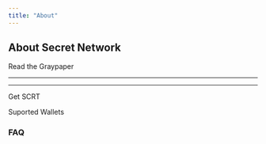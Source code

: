 ```yaml
---
title: "About"
---
```


<!-- Page title -->
<column>
<block>
<hero-title>









## About Secret Network

</hero-title>
</block>
</column>

<!-- Intro -->
<column number="2" number-s="1" weight="left">

<block>

<text-area section="top" color="accent-yellow" class="homogenize-headings"></text-area>

</block>

</column>








<!-- Ethereum, Monero´s, Cosmos, SCRT Network -->
<column number="1" number-s="1">

<card-structure>

</card-structure>

</column>






















<!-- What Is Secret(SCRT)? -->
<column class="no-padding-box--bottom" number="2" number-s="1" weight="left">

<block>

<text-area section="middle_second" color="accent-yellow" class="homogenize-headings"></text-area>

</block>

</column>








<!-- Button Read Graypaper -->
<column class="no-padding-box--top">

<block>

<btn class="no-arrow" url="/graypaper">Read the Graypaper</btn>

</block>

</column>








<!-- separator -->
<column>
<block>

<hr class="swirl-d"/>

</block>
</column>






<!-- WHAT CAN SECRET CONTRACTS DO? -->
<column class="accent-green" number="2" number-s="1" weight="left">

<block>

<text-area section="bottom_first" color="accent-yellow" class="homogenize-headings"></text-area>

</block>

</column>






<!--SCRT Details -->

<column class="about-cards" number="1" number-s="1">

<block>

<text-area section="bottom_second" color="accent-orange"></text-area>

<text-area section="bottom_third" color="accent-blue"></text-area>

<text-area section="bottom_fourth" color="accent-green"></text-area>

<text-area section="bottom_fifth" color="accent-purple"></text-area>

</block>

</column>

<!-- End SCRT Details -->












<!-- separator -->
<column>
<block>

<hr class="swirl-e"/>

</block>
</column>









<!-- Privacy Important -->
<column class="no-padding-box--bottom" number="2" number-s="1" weight="left">

<block>

<text-area section="middle_first" color="accent-yellow" class="homogenize-headings"></text-area>

</block>

<!-- <block>

<card-current-price>

</card-current-price>

</block> -->

</column>









<!-- Buttons Get SCRTs - Supported Wallets -->
<column class="no-padding-box--top spacer-s supported-wallets">

<block>

<btn class="no-arrow bg-invert" url="/ecosystem/overview#exchange-and-wallet-support">Get SCRT</btn>

<btn class="" url="/ecosystem/overview#exchange-and-wallet-support">Suported Wallets</btn>

</block>

<block class="learn-more">

<!-- <p><a href="http://localhost:8080//blog/wrapped-scrt-is-live-on-ethereum">Learn more about wSCRT</a></p> -->

</block>

</column>



<!-- Card stats -->
<!-- <card-stats class="spacer-s"></card-stats> -->



<!-- block header -->
<column id="faq">

<block>

### FAQ

</block>

</column>

<!-- FAQ -->
<column>

<block>

<faq></faq>

</block>

</column>
